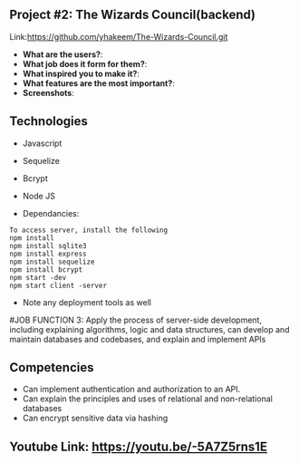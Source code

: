 ## Project #2: The Wizards Council(backend)
<!-- Give a high-level overview of the project purpose -->
Link:https://github.com/yhakeem/The-Wizards-Council.git

- **What are the users?**:
- **What job does it form for them?**:
- **What inspired you to make it?**: 
- **What features are the most important?**:
- **Screenshots**: 
 

## Technologies 
- Javascript 
- Sequelize
- Bcrypt
- Node JS


- Dependancies: 
``` 
To access server, install the following
npm install 
npm install sqlite3
npm install express
npm install sequelize
npm install bcrypt 
npm start -dev
npm start client -server
```
- Note any deployment tools as well

#JOB FUNCTION 3: Apply the process of server-side development, including explaining algorithms, logic and data structures, can develop and maintain databases and codebases, and explain and implement APIs

## Competencies
- Can implement authentication and authorization to an API. 
- Can explain the principles and uses of relational and non-relational databases
- Can encrypt sensitive data via hashing

## Youtube Link: https://youtu.be/-5A7Z5rns1E

<!-- Script:  The second project I would like to talk about is a back end group project that I worked onw ith a team of dilligent new softwasre developers. The wizards counil is a application that allows new users to sign up as wizards and create, read, update, and delete their favorite spells based on their authorizations. This project dicrectly corresponds to job function 3 Apply the process of server-side development, including explaining algorithms, logic and data structures, can develop and maintain databases and codebases, and explain and implement APIs. During thsi proejct i specifically was reposnbil for creatin the sequelize models, hashing user passwords, and authenticating users. I also had the opportunity to rpactice with using relational data bases as both wizards and spells had related data.     -->

